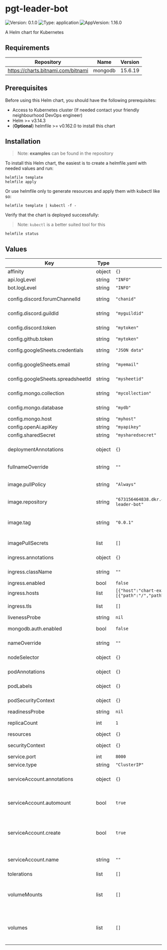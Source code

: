 # pgt-leader-bot

![Version: 0.1.0](https://img.shields.io/badge/Version-0.1.0-informational?style=flat-square) ![Type: application](https://img.shields.io/badge/Type-application-informational?style=flat-square) ![AppVersion: 1.16.0](https://img.shields.io/badge/AppVersion-1.16.0-informational?style=flat-square)

A Helm chart for Kubernetes

## Requirements

| Repository | Name | Version |
|------------|------|---------|
| https://charts.bitnami.com/bitnami | mongodb | 15.6.19 |

## Prerequisites

Before using this Helm chart, you should have the following prerequisites:

- Access to Kubernetes cluster (If needed contact your friendly neighbourhood DevOps engineer)
- Helm >= v3.14.3
- (**Optional**) helmfile >= v0.162.0 to install this chart

## Installation

> Note: **examples** can be found in the repository

To install this Helm chart, the easiest is to create a helmfile.yaml with needed values and run:

```
helmfile template
helmfile apply
```

Or use helmfile only to generate resources and apply them with kubectl like so:

```
helmfile template | kubectl -f -
```

Verify that the chart is deployed successfully:

> Note: `kubectl` is a better suited tool for this

```
helmfile status
```

## Values

| Key | Type | Default | Description |
|-----|------|---------|-------------|
| affinity | object | `{}` | Affinity rules |
| api.logLevel | string | `"INFO"` | Logs Level |
| bot.logLevel | string | `"INFO"` | Logs Level |
| config.discord.forumChannelId | string | `"chanid"` | Discord Channel ID |
| config.discord.guildId | string | `"myguildid"` | Discord Guild/Server ID |
| config.discord.token | string | `"mytoken"` | Discord API Token |
| config.github.token | string | `"mytoken"` | Github API Token |
| config.googleSheets.credentials | string | `"JSON data"` | Google Sheets API Credentials |
| config.googleSheets.email | string | `"myemail"` | Email to send notifications to |
| config.googleSheets.spreadsheetId | string | `"mysheetid"` | Google Sheets Spreadsheet ID |
| config.mongo.collection | string | `"mycollection"` | MongoDB Collection |
| config.mongo.database | string | `"mydb"` | MongoDB Database |
| config.mongo.host | string | `"myhost"` | MongoDB Host |
| config.openAi.apiKey | string | `"myapikey"` | OpenAI API Key |
| config.sharedSecret | string | `"mysharedsecret"` | Shared Secret |
| deploymentAnnotations | object | `{}` | Annotations to add to deployments |
| fullnameOverride | string | `""` | The full release name override |
| image.pullPolicy | string | `"Always"` | The pullPolicy used when pulling the image |
| image.repository | string | `"673156464838.dkr.ecr.us-west-2.amazonaws.com/pgt-leader-bot"` | The repository of the image |
| image.tag | string | `"0.0.1"` | Overrides the image tag whose default is the chart appVersion. |
| imagePullSecrets | list | `[]` | The secrets used to pull the image |
| ingress.annotations | object | `{}` | Ingress Annotations |
| ingress.className | string | `""` | Ingress Class Name |
| ingress.enabled | bool | `false` | Enable Ingress |
| ingress.hosts | list | `[{"host":"chart-example.local","paths":[{"path":"/","pathType":"ImplementationSpecific"}]}]` | Ingress Hosts |
| ingress.tls | list | `[]` | Ingress TLS configuration |
| livenessProbe | string | `nil` | Liveness Probe |
| mongodb.auth.enabled | bool | `false` | Enable MongoDB Authentication |
| nameOverride | string | `""` | The release name override |
| nodeSelector | object | `{}` | Node selector labels |
| podAnnotations | object | `{}` | Annotations to add to the pods |
| podLabels | object | `{}` | Label to add to the pods |
| podSecurityContext | object | `{}` | The Pod Security Context |
| readinessProbe | string | `nil` | Readiness Probe |
| replicaCount | int | `1` | The number of replicas |
| resources | object | `{}` | The Resources |
| securityContext | object | `{}` | The Security Context |
| service.port | int | `8000` | The service port |
| service.type | string | `"ClusterIP"` | The service type |
| serviceAccount.annotations | object | `{}` | Annotations to add to the service account |
| serviceAccount.automount | bool | `true` | Automatically mount a ServiceAccount's API credentials? |
| serviceAccount.create | bool | `true` | Specifies whether a service account should be created |
| serviceAccount.name | string | `""` | The name of the service account to use. |
| tolerations | list | `[]` | Tolerations |
| volumeMounts | list | `[]` | Additional volumeMounts on the output Deployment definition. |
| volumes | list | `[]` | Additional volumes on the output Deployment definition. |

